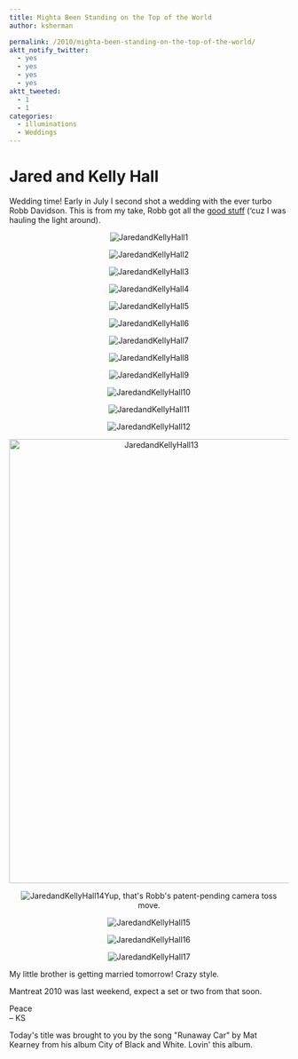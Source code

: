 ```yaml
---
title: Mighta Been Standing on the Top of the World
author: ksherman

permalink: /2010/mighta-been-standing-on-the-top-of-the-world/
aktt_notify_twitter:
  - yes
  - yes
  - yes
  - yes
aktt_tweeted:
  - 1
  - 1
categories:
  - illuminations
  - Weddings
---
```

# Jared and Kelly Hall

Wedding time! Early in July I second shot a wedding with the ever turbo Robb Davidson. This is from my take, Robb got all the <a href="http://robbdavidson.wordpress.com/2010/07/12/jared-and-kelly-hall-light-up-the-dance-floor-and-their-lives/" target="_blank">good stuff</a> (&#8216;cuz I was hauling the light around).

<p style="text-align: center;">
  <img class="aligncenter" src="https://s3-us-west-2.amazonaws.com/assets.kshermphoto.com/2010PostsImages/07-JULY/070310_JaredKelly-01.jpg" alt="JaredandKellyHall1" />
</p>

<p style="text-align: center;">
  <img class="aligncenter" src="https://s3-us-west-2.amazonaws.com/assets.kshermphoto.com/2010PostsImages/07-JULY/070310_JaredKelly-02.jpg" alt="JaredandKellyHall2" />
</p>

<p style="text-align: center;">
  <img class="aligncenter" src="https://s3-us-west-2.amazonaws.com/assets.kshermphoto.com/2010PostsImages/07-JULY/070310_JaredKelly-03.jpg" alt="JaredandKellyHall3" />
</p>

<p style="text-align: center;">
  <img class="aligncenter" src="https://s3-us-west-2.amazonaws.com/assets.kshermphoto.com/2010PostsImages/07-JULY/070310_JaredKelly-04.jpg" alt="JaredandKellyHall4" />
</p>

<p style="text-align: center;">
  <img class="aligncenter" src="https://s3-us-west-2.amazonaws.com/assets.kshermphoto.com/2010PostsImages/07-JULY/070310_JaredKelly-05.jpg" alt="JaredandKellyHall5" />
</p>

<p style="text-align: center;">
  <img class="aligncenter" src="https://s3-us-west-2.amazonaws.com/assets.kshermphoto.com/2010PostsImages/07-JULY/070310_JaredKelly-06.jpg" alt="JaredandKellyHall6" />
</p>

<p style="text-align: center;">
  <img class="aligncenter" src="https://s3-us-west-2.amazonaws.com/assets.kshermphoto.com/2010PostsImages/07-JULY/070310_JaredKelly-07.jpg" alt="JaredandKellyHall7" />
</p>

<p style="text-align: center;">
  <img class="aligncenter" src="https://s3-us-west-2.amazonaws.com/assets.kshermphoto.com/2010PostsImages/07-JULY/070310_JaredKelly-08.jpg" alt="JaredandKellyHall8" />
</p>

<p style="text-align: center;">
  <img class="aligncenter" src="https://s3-us-west-2.amazonaws.com/assets.kshermphoto.com/2010PostsImages/07-JULY/070310_JaredKelly-09.jpg" alt="JaredandKellyHall9" />
</p>

<p style="text-align: center;">
  <img class="aligncenter" src="https://s3-us-west-2.amazonaws.com/assets.kshermphoto.com/2010PostsImages/07-JULY/070310_JaredKelly-10.jpg" alt="JaredandKellyHall10" />
</p>

<p style="text-align: center;">
  <img class="aligncenter" src="https://s3-us-west-2.amazonaws.com/assets.kshermphoto.com/2010PostsImages/07-JULY/070310_JaredKelly-11.jpg" alt="JaredandKellyHall11" />
</p>

<p style="text-align: center;">
  <img class="aligncenter" src="https://s3-us-west-2.amazonaws.com/assets.kshermphoto.com/2010PostsImages/07-JULY/070310_JaredKelly-12.jpg" alt="JaredandKellyHall12" />
</p>

<p style="text-align: center;">
  <img class="aligncenter" src="https://s3-us-west-2.amazonaws.com/assets.kshermphoto.com/2010PostsImages/07-JULY/070310_JaredKelly-13.jpg" alt="JaredandKellyHall13" width="533" height="800" />
</p>

<p style="text-align: center;">
  <img class="aligncenter" src="https://s3-us-west-2.amazonaws.com/assets.kshermphoto.com/2010PostsImages/07-JULY/070310_JaredKelly-14.jpg" alt="JaredandKellyHall14" />Yup, that's Robb's patent-pending camera toss move.
</p>

<p style="text-align: center;">
  <img class="aligncenter" src="https://s3-us-west-2.amazonaws.com/assets.kshermphoto.com/2010PostsImages/07-JULY/070310_JaredKelly-15.jpg" alt="JaredandKellyHall15" />
</p>

<p style="text-align: center;">
  <img class="aligncenter" src="https://s3-us-west-2.amazonaws.com/assets.kshermphoto.com/2010PostsImages/07-JULY/070310_JaredKelly-16.jpg" alt="JaredandKellyHall16" />
</p>

<p style="text-align: center;">
  <img class="aligncenter" src="https://s3-us-west-2.amazonaws.com/assets.kshermphoto.com/2010PostsImages/07-JULY/070310_JaredKelly-17.jpg" alt="JaredandKellyHall17" />
</p>

My little brother is getting married tomorrow! Crazy style.

Mantreat 2010 was last weekend, expect a set or two from that soon.

Peace  
– KS

Today's title was brought to you by the song "Runaway Car" by Mat Kearney from his album City of Black and White. Lovin' this album.